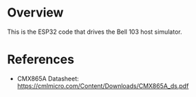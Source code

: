 Overview
========

This is the ESP32 code that drives the Bell 103 host simulator.

References
==========

* CMX865A Datasheet: https://cmlmicro.com/Content/Downloads/CMX865A_ds.pdf
